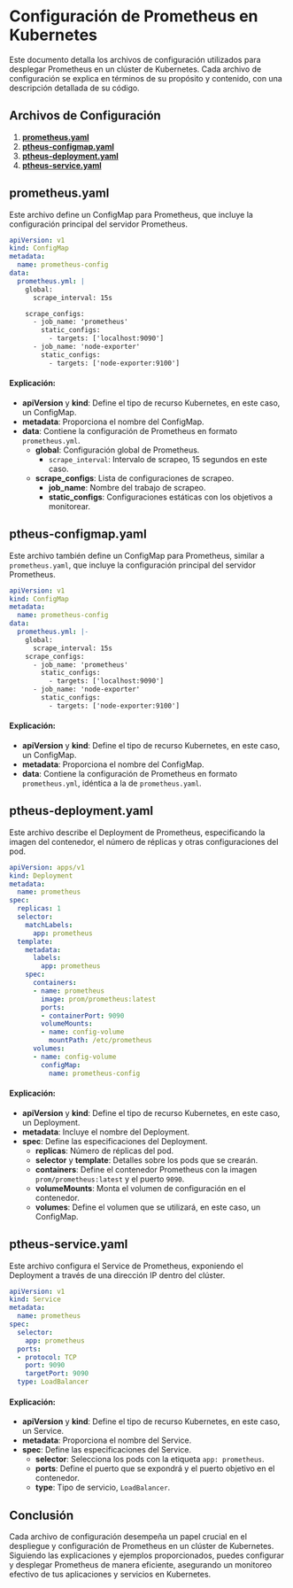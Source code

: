 # Configuración de Prometheus en Kubernetes

Este documento detalla los archivos de configuración utilizados para desplegar Prometheus en un clúster de Kubernetes. Cada archivo de configuración se explica en términos de su propósito y contenido, con una descripción detallada de su código.

## Archivos de Configuración

1. **[prometheus.yaml](#prometheusyaml)**
2. **[ptheus-configmap.yaml](#ptheus-configmapyaml)**
3. **[ptheus-deployment.yaml](#ptheus-deploymentyaml)**
4. **[ptheus-service.yaml](#ptheus-serviceyaml)**

## prometheus.yaml

Este archivo define un ConfigMap para Prometheus, que incluye la configuración principal del servidor Prometheus.

```yaml
apiVersion: v1
kind: ConfigMap
metadata:
  name: prometheus-config
data:
  prometheus.yml: |
    global:
      scrape_interval: 15s

    scrape_configs:
      - job_name: 'prometheus'
        static_configs:
          - targets: ['localhost:9090']
      - job_name: 'node-exporter'
        static_configs:
          - targets: ['node-exporter:9100']
```

#### Explicación:
- **apiVersion** y **kind**: Define el tipo de recurso Kubernetes, en este caso, un ConfigMap.
- **metadata**: Proporciona el nombre del ConfigMap.
- **data**: Contiene la configuración de Prometheus en formato `prometheus.yml`.
  - **global**: Configuración global de Prometheus.
    - `scrape_interval`: Intervalo de scrapeo, 15 segundos en este caso.
  - **scrape_configs**: Lista de configuraciones de scrapeo.
    - **job_name**: Nombre del trabajo de scrapeo.
    - **static_configs**: Configuraciones estáticas con los objetivos a monitorear.

## ptheus-configmap.yaml

Este archivo también define un ConfigMap para Prometheus, similar a `prometheus.yaml`, que incluye la configuración principal del servidor Prometheus.

```yaml
apiVersion: v1
kind: ConfigMap
metadata:
  name: prometheus-config
data:
  prometheus.yml: |-
    global:
      scrape_interval: 15s
    scrape_configs:
      - job_name: 'prometheus'
        static_configs:
          - targets: ['localhost:9090']
      - job_name: 'node-exporter'
        static_configs:
          - targets: ['node-exporter:9100']
```

#### Explicación:
- **apiVersion** y **kind**: Define el tipo de recurso Kubernetes, en este caso, un ConfigMap.
- **metadata**: Proporciona el nombre del ConfigMap.
- **data**: Contiene la configuración de Prometheus en formato `prometheus.yml`, idéntica a la de `prometheus.yaml`.

## ptheus-deployment.yaml

Este archivo describe el Deployment de Prometheus, especificando la imagen del contenedor, el número de réplicas y otras configuraciones del pod.

```yaml
apiVersion: apps/v1
kind: Deployment
metadata:
  name: prometheus
spec:
  replicas: 1
  selector:
    matchLabels:
      app: prometheus
  template:
    metadata:
      labels:
        app: prometheus
    spec:
      containers:
      - name: prometheus
        image: prom/prometheus:latest
        ports:
        - containerPort: 9090
        volumeMounts:
        - name: config-volume
          mountPath: /etc/prometheus
      volumes:
      - name: config-volume
        configMap:
          name: prometheus-config
```

#### Explicación:
- **apiVersion** y **kind**: Define el tipo de recurso Kubernetes, en este caso, un Deployment.
- **metadata**: Incluye el nombre del Deployment.
- **spec**: Define las especificaciones del Deployment.
  - **replicas**: Número de réplicas del pod.
  - **selector** y **template**: Detalles sobre los pods que se crearán.
  - **containers**: Define el contenedor Prometheus con la imagen `prom/prometheus:latest` y el puerto `9090`.
  - **volumeMounts**: Monta el volumen de configuración en el contenedor.
  - **volumes**: Define el volumen que se utilizará, en este caso, un ConfigMap.

## ptheus-service.yaml

Este archivo configura el Service de Prometheus, exponiendo el Deployment a través de una dirección IP dentro del clúster.

```yaml
apiVersion: v1
kind: Service
metadata:
  name: prometheus
spec:
  selector:
    app: prometheus
  ports:
  - protocol: TCP
    port: 9090
    targetPort: 9090
  type: LoadBalancer
```

#### Explicación:
- **apiVersion** y **kind**: Define el tipo de recurso Kubernetes, en este caso, un Service.
- **metadata**: Proporciona el nombre del Service.
- **spec**: Define las especificaciones del Service.
  - **selector**: Selecciona los pods con la etiqueta `app: prometheus`.
  - **ports**: Define el puerto que se expondrá y el puerto objetivo en el contenedor.
  - **type**: Tipo de servicio, `LoadBalancer`.

## Conclusión

Cada archivo de configuración desempeña un papel crucial en el despliegue y configuración de Prometheus en un clúster de Kubernetes. Siguiendo las explicaciones y ejemplos proporcionados, puedes configurar y desplegar Prometheus de manera eficiente, asegurando un monitoreo efectivo de tus aplicaciones y servicios en Kubernetes.
